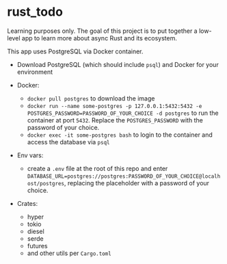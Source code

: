 # rust_todo

Learning purposes only. The goal of this project is to put together a low-level app to learn more about async Rust and its ecosystem.

This app uses PostgreSQL via Docker container.

- Download PostgreSQL (which should include `psql`) and Docker for your environment
- Docker:

  - `docker pull postgres` to download the image
  - `docker run --name some-postgres -p 127.0.0.1:5432:5432 -e POSTGRES_PASSWORD=PASSWORD_OF_YOUR_CHOICE -d postgres` to run the container at port `5432`. Replace the `POSTGRES_PASSWORD` with the password of your choice.
  - `docker exec -it some-postgres bash` to login to the container and access the database via `psql`

- Env vars:

  - create a `.env` file at the root of this repo and enter `DATABASE_URL=postgres://postgres:PASSWORD_OF_YOUR_CHOICE@localhost/postgres`, replacing the placeholder with a password of your choice.

- Crates:
  - hyper
  - tokio
  - diesel
  - serde
  - futures
  - and other utils per `Cargo.toml`
